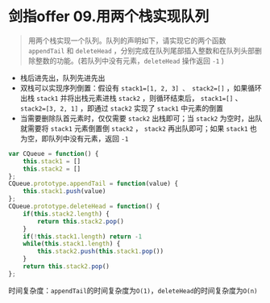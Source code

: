 # 剑指offer 09.用两个栈实现队列
> 用两个栈实现一个队列。队列的声明如下，请实现它的两个函数 `appendTail` 和 `deleteHead` ，分别完成在队列尾部插入整数和在队列头部删除整数的功能。(若队列中没有元素，`deleteHead` 操作返回 `-1` )

- 栈后进先出，队列先进先出
- 双栈可以实现序列倒置：假设有 `stack1=[1, 2, 3] 、 stack2=[]` ，如果循环出栈 `stack1` 并将出栈元素进栈 `stack2` ，则循环结束后， `stack1=[]` 、 `stack2=[3, 2, 1]` ，即通过 `stack2` 实现了 `stack1` 中元素的倒置
- 当需要删除队首元素时，仅仅需要 `stack2` 出栈即可；当 `stack2` 为空时，出队就需要将 `stack1` 元素倒置倒 `stack2` ， `stack2` 再出队即可；如果 `stack1` 也为空，即队列中没有元素，返回 `-1`

```js
var CQueue = function() {
    this.stack1 = []
    this.stack2 = []
};
CQueue.prototype.appendTail = function(value) {
    this.stack1.push(value)
};
CQueue.prototype.deleteHead = function() {
    if(this.stack2.length) {
        return this.stack2.pop()
    }
    if(!this.stack1.length) return -1
    while(this.stack1.length) {
        this.stack2.push(this.stack1.pop())
    }
    return this.stack2.pop()
};
```

时间复杂度：`appendTail`的时间复杂度为`O(1)`，`deleteHead`的时间复杂度为`O(n)`